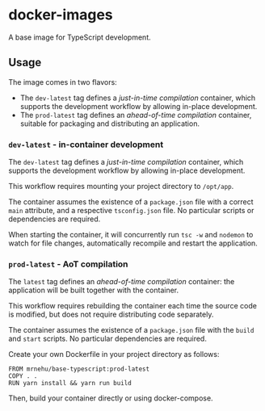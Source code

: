 docker-images
=============

A base image for TypeScript development.

## Usage

The image comes in two flavors:

-	The `dev-latest` tag defines a _just-in-time compilation_ container, which supports the development workflow by allowing in-place development.
-	The `prod-latest` tag defines an _ahead-of-time compilation_ container, suitable for packaging and distributing an application.

### `dev-latest` - in-container development

The `dev-latest` tag defines a _just-in-time compilation_ container, which supports the development workflow by allowing in-place development.

This workflow requires mounting your project directory to `/opt/app`.

The container assumes the existence of a `package.json` file with a correct `main` attribute, and a respective `tsconfig.json` file. No particular scripts or dependencies are required.

When starting the container, it will concurrently run `tsc -w` and `nodemon` to watch for file changes, automatically recompile and restart the application.

### `prod-latest` - AoT compilation

The `latest` tag defines an _ahead-of-time compilation_ container: the application will be built together with the container.

This workflow requires rebuilding the container each time the source code is modified, but does not require distributing code separately.

The container assumes the existence of a `package.json` file with the `build` and `start` scripts. No particular dependencies are required.

Create your own Dockerfile in your project directory as follows:
```
FROM mrnehu/base-typescript:prod-latest
COPY . .
RUN yarn install && yarn run build
```

Then, build your container directly or using docker-compose.
